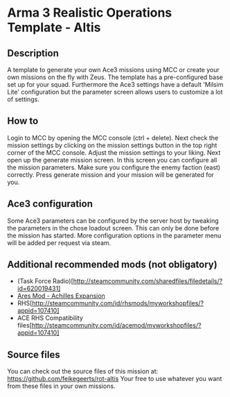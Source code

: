 # Arma 3 Realistic Operations Template - Altis

## Description
A template to generate your own Ace3 missions using MCC or create your own missions on the fly with Zeus. The template has a pre-configured base set up for your squad. Furthermore the Ace3 settings have a default 'Milsim Lite' configuration but the parameter screen allows users to customize a lot of settings.

## How to
Login to MCC by opening the MCC console (ctrl + delete). Next check the mission settings by clicking on the mission settings button in the top right corner of the MCC console. Adjust the mission settings to your liking.
Next open up the generate mission screen. In this screen you can configure all the mission parameters. Make sure you configure the enemy faction (east) correctly. Press generate mission and your mission will be generated for you.

## Ace3 configuration
Some Ace3 parameters can be configured by the server host by tweaking the parameters in the chose loadout screen. This can only be done before the mission has started. More configuration options in the parameter menu will be added per request via steam.

## Additional recommended mods (not obligatory)
- (Task Force Radio)[http://steamcommunity.com/sharedfiles/filedetails/?id=620019431]
- [Ares Mod - Achilles Expansion](http://steamcommunity.com/sharedfiles/filedetails/?id=723217262)
- RHS[http://steamcommunity.com/id/rhsmods/myworkshopfiles/?appid=107410]
- ACE RHS Compatibility files[http://steamcommunity.com/id/acemod/myworkshopfiles/?appid=107410]

## Source files
You can check out the source files of this mission at:
https://github.com/feikegeerts/rot-altis
Your free to use whatever you want from these files in your own missions.
